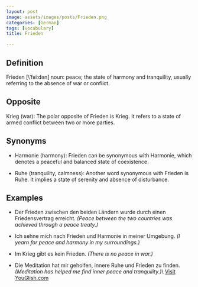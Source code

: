 ```yaml
---
layout: post
image: assets/images/posts/Frieden.png
categories: [German]
tags: [vocabulary]
title: Frieden

---
```


## Definition
Frieden [\ˈfʁiːdən\] noun: peace; the state of harmony and tranquility, usually referring to the absence of war or conflict.

## Opposite
Krieg (war): The polar opposite of Frieden is Krieg. It refers to a state of armed conflict between two or more parties.

## Synonyms
- Harmonie (harmony): Frieden can be synonymous with Harmonie, which denotes a peaceful and balanced state of coexistence.

- Ruhe (tranquility, calmness): Another word synonymous with Frieden is Ruhe. It implies a state of serenity and absence of disturbance.

## Examples
- Der Frieden zwischen den beiden Ländern wurde durch einen Friedensvertrag erreicht.
  _(Peace between the two countries was achieved through a peace treaty.)_

- Ich sehne mich nach Frieden und Harmonie in meiner Umgebung.
  _(I yearn for peace and harmony in my surroundings.)_

- Im Krieg gibt es kein Frieden.
  _(There is no peace in war.)_

- Die Meditation hat mir geholfen, innere Ruhe und Frieden zu finden.
  _(Meditation has helped me find inner peace and tranquility.)_\ <a id="yg-widget-0" class="youglish-widget" data-query="Frieden" data-lang="german" data-components="8412" data-auto-start="0" data-bkg-color="theme_light" data-title="How%20to%20pronounce%20Frieden%20in%20German"  rel="nofollow" href="https://youglish.com">Visit YouGlish.com</a><script async src="https://youglish.com/public/emb/widget.js" charset="utf-8"></script>